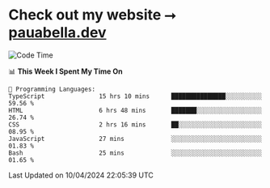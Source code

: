 # Check out my website ⭢ [pauabella.dev](https://pauabella.dev)

<!--START_SECTION:waka-->
![Code Time](http://img.shields.io/badge/Code%20Time-3%2C193%20hrs%2045%20mins-blue)

📊 **This Week I Spent My Time On** 

```text
💬 Programming Languages: 
TypeScript               15 hrs 10 mins      ███████████████░░░░░░░░░░   59.56 % 
HTML                     6 hrs 48 mins       ███████░░░░░░░░░░░░░░░░░░   26.74 % 
CSS                      2 hrs 16 mins       ██░░░░░░░░░░░░░░░░░░░░░░░   08.95 % 
JavaScript               27 mins             ░░░░░░░░░░░░░░░░░░░░░░░░░   01.83 % 
Bash                     25 mins             ░░░░░░░░░░░░░░░░░░░░░░░░░   01.65 % 
```


 Last Updated on 10/04/2024 22:05:39 UTC
<!--END_SECTION:waka-->
